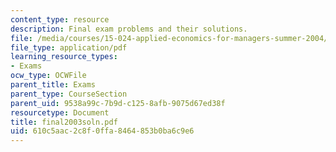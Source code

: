 ```yaml
---
content_type: resource
description: Final exam problems and their solutions.
file: /media/courses/15-024-applied-economics-for-managers-summer-2004/610c5aac2c8f0ffa8464853b0ba6c9e6_final2003soln.pdf
file_type: application/pdf
learning_resource_types:
- Exams
ocw_type: OCWFile
parent_title: Exams
parent_type: CourseSection
parent_uid: 9538a99c-7b9d-c125-8afb-9075d67ed38f
resourcetype: Document
title: final2003soln.pdf
uid: 610c5aac-2c8f-0ffa-8464-853b0ba6c9e6
---
```

